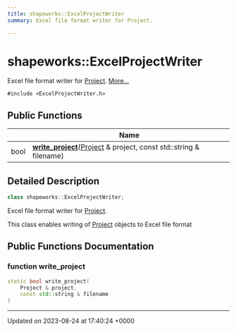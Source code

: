 ```yaml
---
title: shapeworks::ExcelProjectWriter
summary: Excel file format writer for Project. 

---
```


# shapeworks::ExcelProjectWriter



Excel file format writer for [Project]().  [More...](#detailed-description)


`#include <ExcelProjectWriter.h>`

## Public Functions

|                | Name           |
| -------------- | -------------- |
| bool | **[write_project](../Classes/classshapeworks_1_1ExcelProjectWriter.md#function-write-project)**([Project](../Classes/classshapeworks_1_1Project.md) & project, const std::string & filename) |

## Detailed Description

```cpp
class shapeworks::ExcelProjectWriter;
```

Excel file format writer for [Project](). 

This class enables writing of [Project](../Classes/classshapeworks_1_1Project.md) objects to Excel file format 

## Public Functions Documentation

### function write_project

```cpp
static bool write_project(
    Project & project,
    const std::string & filename
)
```


-------------------------------

Updated on 2023-08-24 at 17:40:24 +0000